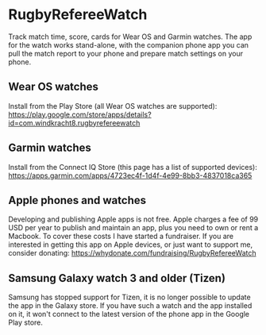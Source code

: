 # RugbyRefereeWatch

Track match time, score, cards for Wear OS and Garmin watches.
The app for the watch works stand-alone, with the companion phone app you can pull the match report to your phone and prepare match settings on your phone.

## Wear OS watches

Install from the Play Store (all Wear OS watches are supported):
https://play.google.com/store/apps/details?id=com.windkracht8.rugbyrefereewatch


## Garmin watches

Install from the Connect IQ Store (this page has a list of supported devices):
https://apps.garmin.com/apps/4723ec4f-1d4f-4e99-8bb3-4837018ca365


## Apple phones and watches

Developing and publishing Apple apps is not free. Apple charges a fee of 99 USD per year to publish and maintain an app, plus you need to own or rent a Macbook. To cover these costs I have started a fundraiser. If you are interested in getting this app on Apple devices, or just want to support me, consider donating:
https://whydonate.com/fundraising/RugbyRefereeWatch


## Samsung Galaxy watch 3 and older (Tizen)

Samsung has stopped support for Tizen, it is no longer possible to update the app in the Galaxy store. If you have such a watch and the app installed on it, it won't connect to the latest version of the phone app in the Google Play store.
